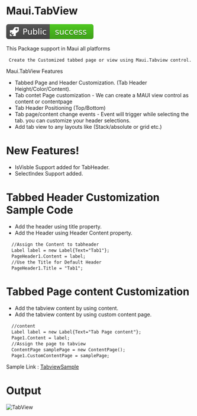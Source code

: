 # Maui.TabView

![BuildStatus](https://raw.githubusercontent.com/rajeshangappan/MAUI/be6d97d8a03212800c85b96542f1f8574866e92f/buildsuccess.svg)

This Package support in Maui all platforms
     
     Create the Customized tabbed page or view using Maui.Tabview control.
Maui.TabView Features
- Tabbed Page and Header Customization. (Tab Header Height/Color/Content).
- Tab contet Page customization - We can create a MAUI view control as content or contentpage
- Tab Header Positioning (Top/Bottom)
- Tab page/content change events - Event will trigger while selecting the tab. you can customize your header selections.
- Add tab view to any layouts like (Stack/absolute or grid etc.)
# New Features!
  - IsVisble Support added for TabHeader.
  - SelectIndex Support added.
# Tabbed Header Customization Sample Code
 - Add the header using title property.
 - Add the Header using Header Content property.
```
  //Assign the Content to tabheader
  Label label = new Label{Text="Tab1"};
  PageHeader1.Content = label;
  //Use the Title for Default Header
  PageHeader1.Title = "Tab1";
```
# Tabbed Page content Customization
 - Add the tabview content by using content.
 - Add the tabview content by using custom content page.
```
  //content
  Label label = new Label{Text="Tab Page content"};
  Page1.Content = label;
  //Assign the page to tabview
  ContentPage samplePage = new ContentPage();
  Page1.CustomContentPage = samplePage;
```
Sample Link : [TabviewSample](https://github.com/rajeshangappan/MAUI/tree/main/BTMSample)
# Output
![TabView](https://github.com/rajeshangappan/MAUI/tree/main/Maui.TabView/MauiTabview.gif)
